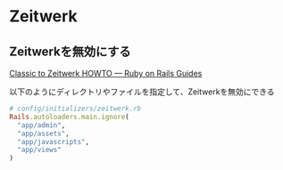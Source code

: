 # Zeitwerk

## Zeitwerkを無効にする

[Classic to Zeitwerk HOWTO — Ruby on Rails Guides](https://guides.rubyonrails.org/classic_to_zeitwerk_howto.html#having-app-in-the-autoload-paths)

以下のようにディレクトリやファイルを指定して、Zeitwerkを無効にできる

```ruby
# config/initializers/zeitwerk.rb
Rails.autoloaders.main.ignore(
  "app/admin",
  "app/assets",
  "app/javascripts",
  "app/views"
)
```

